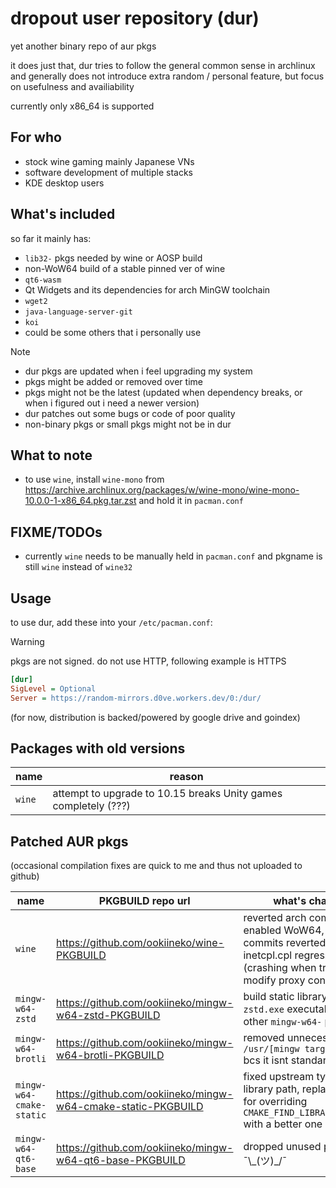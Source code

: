 dropout user repository (dur)
=============================

yet another binary repo of aur pkgs

it does just that, dur tries to follow the general common sense in archlinux and generally does not introduce extra random / personal feature, but focus on usefulness and availiability

currently only x86_64 is supported

## For who

* stock wine gaming mainly Japanese VNs
* software development of multiple stacks
* KDE desktop users

## What's included

so far it mainly has:

* `lib32-` pkgs needed by wine or AOSP build
* non-WoW64 build of a stable pinned ver of wine
* `qt6-wasm`
* Qt Widgets and its dependencies for arch MinGW toolchain
* `wget2`
* `java-language-server-git`
* `koi`
* could be some others that i personally use

> [!NOTE]
> * dur pkgs are updated when i feel upgrading my system
> * pkgs might be added or removed over time
> * pkgs might not be the latest (updated when dependency breaks, or when i figured out i need a newer version)
> * dur patches out some bugs or code of poor quality
> * non-binary pkgs or small pkgs might not be in dur

## What to note

* to use `wine`, install `wine-mono` from https://archive.archlinux.org/packages/w/wine-mono/wine-mono-10.0.0-1-x86_64.pkg.tar.zst and hold it in `pacman.conf`

## FIXME/TODOs

* currently `wine` needs to be manually held in `pacman.conf` and pkgname is still `wine` instead of `wine32`

## Usage

to use dur, add these into your `/etc/pacman.conf`:

> [!WARNING]
> pkgs are not signed. do not use HTTP, following example is HTTPS

```ini
[dur]
SigLevel = Optional
Server = https://random-mirrors.d0ve.workers.dev/0:/dur/
```

(for now, distribution is backed/powered by google drive and goindex)

## Packages with old versions

| name | reason |
| --- | --- |
| `wine` | attempt to upgrade to 10.15 breaks Unity games completely (???) |

## Patched AUR pkgs

(occasional compilation fixes are quick to me and thus not uploaded to github)

| name | PKGBUILD repo url | what's changed |
| --- | --- | --- |
| `wine` | https://github.com/ookiineko/wine-PKGBUILD | reverted arch commit that enabled WoW64, 2 upstream commits reverted to fix inetcpl.cpl regression (crashing when trying to modify proxy configurations) |
| `mingw-w64-zstd` | https://github.com/ookiineko/mingw-w64-zstd-PKGBUILD | build static library and `zstd.exe` executable, just like other `mingw-w64-` pkgs |
| `mingw-w64-brotli` | https://github.com/ookiineko/mingw-w64-brotli-PKGBUILD | removed unnecessary `/usr/[mingw target]/static` bcs it isnt standard |
| `mingw-w64-cmake-static` | https://github.com/ookiineko/mingw-w64-cmake-static-PKGBUILD | fixed upstream typo in sqlite library path, replaced hacks for overriding `CMAKE_FIND_LIBRARY_SUFFIXES` with a better one |
| `mingw-w64-qt6-base` | https://github.com/ookiineko/mingw-w64-qt6-base-PKGBUILD | dropped unused patches ¯\\\_(ツ)\_/¯ |
